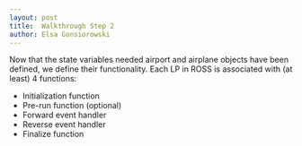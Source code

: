 ```yaml
---
layout: post
title:  Walkthrough Step 2
author: Elsa Gonsiorowski
---
```


Now that the state variables needed airport and airplane objects have been defined, we define their functionality.
Each LP in ROSS is associated with (at least) 4 functions:

- Initialization function
- Pre-run function (optional)
- Forward event handler
- Reverse event handler
- Finalize function

